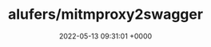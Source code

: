 ---
title: "alufers/mitmproxy2swagger"
link: "https://github.com/alufers/mitmproxy2swagger"
date: "2022-05-13 09:31:01 +0000"
---